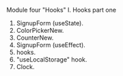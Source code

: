 Module four "Hooks"
I. Hooks part one
1. SignupForm (useState).
2. ColorPickerNew.
3. CounterNew.
4. SignupForm (useEffect).
5. hooks.
6. "useLocalStorage" hook.
7. Clock.